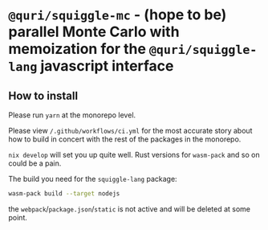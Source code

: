 # `@quri/squiggle-mc` - (hope to be) parallel Monte Carlo with memoization for the `@quri/squiggle-lang` javascript interface

## How to install

Please run `yarn` at the monorepo level.

Please view `/.github/workflows/ci.yml` for the most accurate story about how to build in concert with the rest of the packages in the monorepo.

`nix develop` will set you up quite well. Rust versions for `wasm-pack` and so on could be a pain.

The build you need for the `squiggle-lang` package:

```sh
wasm-pack build --target nodejs
```

the `webpack`/`package.json`/`static` is not active and will be deleted at some point.
